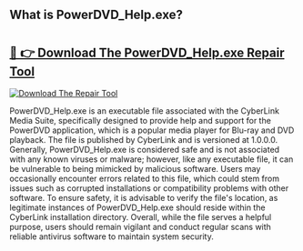 ## What is PowerDVD_Help.exe? 

# <h2><a href="https://exedetect.com/download.php?PowerDVD_Help.exe">🔗 👉 Download The PowerDVD_Help.exe Repair Tool</a></h2>

[![Download The Repair Tool](https://exedetect.com/download-button.jpg)](https://exedetect.com/download.php?PowerDVD_Help.exe)

PowerDVD_Help.exe is an executable file associated with the CyberLink Media Suite, specifically designed to provide help and support for the PowerDVD application, which is a popular media player for Blu-ray and DVD playback. The file is published by CyberLink and is versioned at 1.0.0.0. Generally, PowerDVD_Help.exe is considered safe and is not associated with any known viruses or malware; however, like any executable file, it can be vulnerable to being mimicked by malicious software. Users may occasionally encounter errors related to this file, which could stem from issues such as corrupted installations or compatibility problems with other software. To ensure safety, it is advisable to verify the file's location, as legitimate instances of PowerDVD_Help.exe should reside within the CyberLink installation directory. Overall, while the file serves a helpful purpose, users should remain vigilant and conduct regular scans with reliable antivirus software to maintain system security.